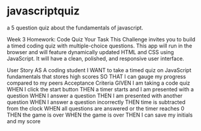 # javascriptquiz
a 5 question quiz about the fundamentals of javascript.

Week 3 Homework: Code Quiz
Your Task
This Challenge invites you to build a timed coding quiz with multiple-choice questions. This app will run in the browser and will feature dynamically updated HTML and CSS using JavaScript. It will have a clean, polished, and responsive user interface.

User Story
AS A coding student
I WANT to take a timed quiz on JavaScript fundamentals that stores high scores
SO THAT I can gauge my progress compared to my peers
Acceptance Criteria
GIVEN I am taking a code quiz
WHEN I click the start button
THEN a timer starts and I am presented with a question
WHEN I answer a question
THEN I am presented with another question
WHEN I answer a question incorrectly
THEN time is subtracted from the clock
WHEN all questions are answered or the timer reaches 0
THEN the game is over WHEN the game is over
THEN I can save my initials and my score
